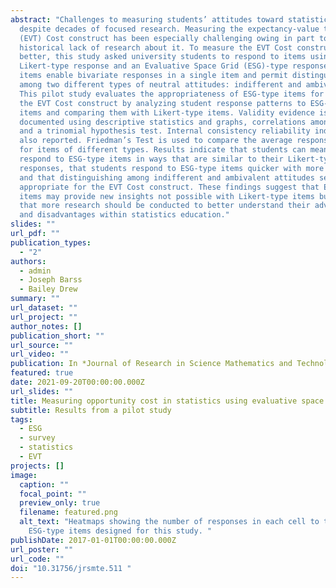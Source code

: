```yaml
---
abstract: "Challenges to measuring students’ attitudes toward statistics remain
  despite decades of focused research. Measuring the expectancy-value theory
  (EVT) Cost construct has been especially challenging owing in part to the
  historical lack of research about it. To measure the EVT Cost construct
  better, this study asked university students to respond to items using both a
  Likert-type response and an Evaluative Space Grid (ESG)-type response. ESG
  items enable bivariate responses in a single item and permit distinguishing
  among two different types of neutral attitudes: indifferent and ambivalent.
  This pilot study evaluates the appropriateness of ESG-type items for measuring
  the EVT Cost construct by analyzing student response patterns to ESG-type
  items and comparing them with Likert-type items. Validity evidence is
  documented using descriptive statistics and graphs, correlations among items,
  and a trinomial hypothesis test. Internal consistency reliability indices are
  also reported. Friedman’s Test is used to compare the average response times
  for items of different types. Results indicate that students can meaningfully
  respond to ESG-type items in ways that are similar to their Likert-type
  responses, that students respond to ESG-type items quicker with more practice,
  and that distinguishing among indifferent and ambivalent attitudes seems
  appropriate for the EVT Cost construct. These findings suggest that ESG-type
  items may provide new insights not possible with Likert-type items but also
  that more research should be conducted to better understand their advantages
  and disadvantages within statistics education."
slides: ""
url_pdf: ""
publication_types:
  - "2"
authors:
  - admin
  - Joseph Barss
  - Bailey Drew
summary: ""
url_dataset: ""
url_project: ""
author_notes: []
publication_short: ""
url_source: ""
url_video: ""
publication: In *Journal of Research in Science Mathematics and Technology Education*
featured: true
date: 2021-09-20T00:00:00.000Z
url_slides: ""
title: Measuring opportunity cost in statistics using evaluative space grid items
subtitle: Results from a pilot study
tags:
  - ESG
  - survey
  - statistics
  - EVT
projects: []
image:
  caption: ""
  focal_point: ""
  preview_only: true
  filename: featured.png
  alt_text: "Heatmaps showing the number of responses in each cell to the two
    ESG-type items designed for this study. "
publishDate: 2017-01-01T00:00:00.000Z
url_poster: ""
url_code: ""
doi: "10.31756/jrsmte.511 "
---
```

